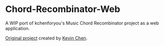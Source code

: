 # Chord-Recombinator-Web
A WIP port of kchenforyou's Music Chord Recombinator project as a web application.

[Original project](https://github.com/Kchenforyou/Chord-Recominbinator) created by [Kevin Chen](https://github.com/Kchenforyou).
